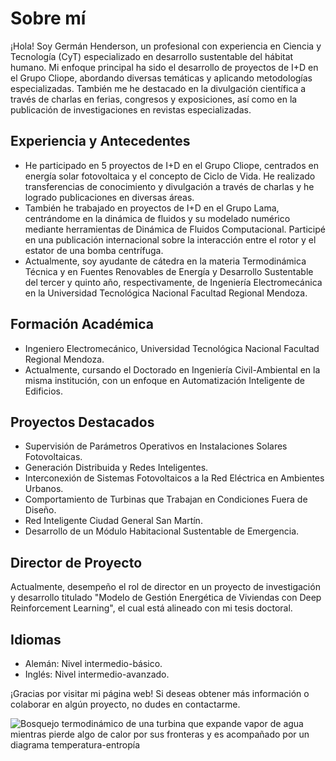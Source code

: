# Sobre mí

¡Hola! Soy Germán Henderson, un profesional con experiencia en Ciencia y Tecnología (CyT) especializado en desarrollo sustentable del hábitat humano. Mi enfoque principal ha sido el desarrollo de proyectos de I+D en el Grupo Cliope, abordando diversas temáticas y aplicando metodologías especializadas. También me he destacado en la divulgación científica a través de charlas en ferias, congresos y exposiciones, así como en la publicación de investigaciones en revistas especializadas.

## Experiencia y Antecedentes

- He participado en 5 proyectos de I+D en el Grupo Cliope, centrados en energía solar fotovoltaica y el concepto de Ciclo de Vida. He realizado transferencias de conocimiento y divulgación a través de charlas y he logrado publicaciones en diversas áreas.
- También he trabajado en proyectos de I+D en el Grupo Lama, centrándome en la dinámica de fluidos y su modelado numérico mediante herramientas de Dinámica de Fluidos Computacional. Participé en una publicación internacional sobre la interacción entre el rotor y el estator de una bomba centrífuga.
- Actualmente, soy ayudante de cátedra en la materia Termodinámica Técnica y en Fuentes Renovables de Energía y Desarrollo Sustentable del tercer y quinto año, respectivamente, de Ingeniería Electromecánica en la Universidad Tecnológica Nacional Facultad Regional Mendoza.

## Formación Académica

- Ingeniero Electromecánico, Universidad Tecnológica Nacional Facultad Regional Mendoza.
- Actualmente, cursando el Doctorado en Ingeniería Civil-Ambiental en la misma institución, con un enfoque en Automatización Inteligente de Edificios.

## Proyectos Destacados

- Supervisión de Parámetros Operativos en Instalaciones Solares Fotovoltaicas.
- Generación Distribuida y Redes Inteligentes.
- Interconexión de Sistemas Fotovoltaicos a la Red Eléctrica en Ambientes Urbanos.
- Comportamiento de Turbinas que Trabajan en Condiciones Fuera de Diseño.
- Red Inteligente Ciudad General San Martín.
- Desarrollo de un Módulo Habitacional Sustentable de Emergencia.

## Director de Proyecto

Actualmente, desempeño el rol de director en un proyecto de investigación y desarrollo titulado "Modelo de Gestión Energética de Viviendas con Deep Reinforcement Learning", el cual está alineado con mi tesis doctoral.

## Idiomas

- Alemán: Nivel intermedio-básico.
- Inglés: Nivel intermedio-avanzado.

¡Gracias por visitar mi página web! Si deseas obtener más información o colaborar en algún proyecto, no dudes en contactarme.

![Bosquejo termodinámico de una turbina que expande vapor de agua mientras pierde algo de calor por sus fronteras y es acompañado por un diagrama temperatura-entropía](https://github.com/hermmanhender/germanhenderson.github.io/assets/52546433/990fe761-a903-4181-836f-4713176509a8)
